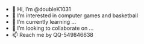 - 👋 Hi, I’m @doubleK1031
- 👀 I’m interested in computer games and basketball
- 🌱 I’m currently learning ...
- 💞️ I’m looking to collaborate on ...
- 📫 Reach me by QQ-549846638

<!---
doubleK1031/doubleK1031 is a ✨ special ✨ repository because its `README.md` (this file) appears on your GitHub profile.
You can click the Preview link to take a look at your changes.
--->
